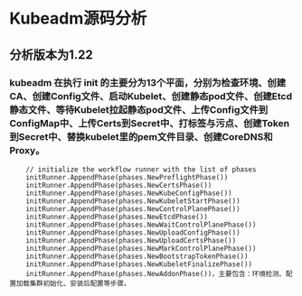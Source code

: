 # Kubeadm源码分析
## 分析版本为1.22
### kubeadm 在执行 init 的主要分为13个平面，分别为检查环境、创建CA、创建Config文件、启动Kubelet、创建静态pod文件、创建Etcd静态文件、等待Kubelet拉起静态pod文件、上传Config文件到ConfigMap中、上传Certs到Secret中、打标签与污点、创建Token到Secret中、替换kubelet里的pem文件目录、创建CoreDNS和Proxy。
```
	// initialize the workflow runner with the list of phases
	initRunner.AppendPhase(phases.NewPreflightPhase())
	initRunner.AppendPhase(phases.NewCertsPhase())
	initRunner.AppendPhase(phases.NewKubeConfigPhase())
	initRunner.AppendPhase(phases.NewKubeletStartPhase())
	initRunner.AppendPhase(phases.NewControlPlanePhase())
	initRunner.AppendPhase(phases.NewEtcdPhase())
	initRunner.AppendPhase(phases.NewWaitControlPlanePhase())
	initRunner.AppendPhase(phases.NewUploadConfigPhase())
	initRunner.AppendPhase(phases.NewUploadCertsPhase())
	initRunner.AppendPhase(phases.NewMarkControlPlanePhase())
	initRunner.AppendPhase(phases.NewBootstrapTokenPhase())
	initRunner.AppendPhase(phases.NewKubeletFinalizePhase())
	initRunner.AppendPhase(phases.NewAddonPhase())，主要包含：环境检测、配置加载集群初始化、安装后配置等步骤。
```

